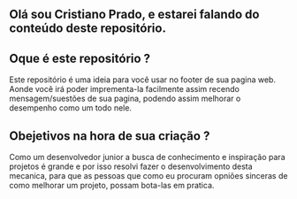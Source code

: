 ## Olá sou Cristiano Prado, e estarei falando do conteúdo deste repositório.

## Oque é este repositório ?

Este repositório é uma ideia para você usar no footer de sua pagina web. Aonde você irá poder imprementa-la facilmente assim recendo mensagem/suestões de sua pagina, podendo assim melhorar o desempenho como um todo nele.

## Obejetivos na hora de sua criação ?

Como um desenvolvedor junior a busca de conhecimento e inspiração para projetos é grande e por isso resolvi fazer o desenvolvimento desta mecanica, para que as pessoas que como eu procuram opniões sinceras de como melhorar um projeto, possam bota-las em pratica.

